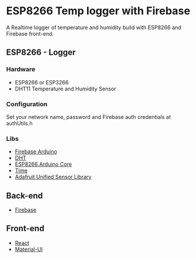 # ESP8266 Temp logger with Firebase

A Realtime logger of temperature and humidity build with ESP8266 and Firebase front-end.

## ESP8266 - Logger

### Hardware
* ESP8266 or ESP3266
* DHT11 Temperature and Humidity Sensor

### Configuration
Set your network name, password and Firebase auth credentials at authUtils.h

### Libs
* [Firebase Arduino](https://github.com/firebase/firebase-arduino)
* [DHT](https://github.com/adafruit/DHT-sensor-library)
* [ESP8266 Arduino Core](https://github.com/esp8266/Arduino)
* [Time](https://github.com/PaulStoffregen/Time)
* [Adafruit Unified Sensor Library](https://forum.arduino.cc/index.php?topic=471001.0)


## Back-end
* [Firebase](https://firebase.google.com/)

## Front-end
* [React](https://facebook.github.io/react/)
* [Material-UI](https://facebook.github.io/react/)
